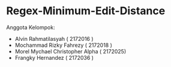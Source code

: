 # Regex-Minimum-Edit-Distance
Anggota Kelompok: 
- Alvin Rahmatilasyah ( 2172016 )
- Mochammad Rizky Fahrezy ( 2172018 )
- Morel Mychael Christopher Alpha ( 2172025)
- Frangky Hernandez ( 2172036 ) 
